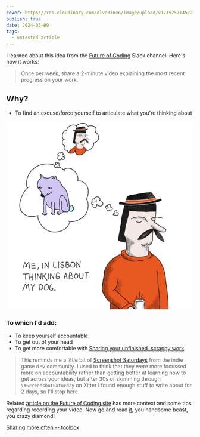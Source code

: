 ```yaml
---
cover: https://res.cloudinary.com/dlve3inen/image/upload/v1715257145/2-weeks-cover_mfcnax.png
publish: true
date: 2024-05-09
tags:
  - untested-article
---
```

I learned about this idea from the [Future of Coding](https://futureofcoding.slack.com/archives/C0120A3L30R) Slack channel. Here's how it works:

> Once per week, share a 2-minute video explaining the most recent progress on your work.

## Why? 

- To find an excuse/force yourself to articulate what you're thinking about

![484](listbon-thinking-dog.webp)

### To which I'd add:

- To keep yourself accountable
- To get out of your head
- To get more comfortable with [Sharing your unfinished, scrappy work](<../Share your unfinished, scrappy work>)

> This reminds me a little bit of [Screenshot Saturdays](<../Screenshot Saturday>) from the indie game dev community. I used to think that they were more focussed more on accountability rather than getting better at learning how to get across your ideas, but after 30s of skimming through `\#ScreenshotSaturday` on Xitter  I found enough stuff to write about for 2 days, so I'll stop here.

Related [article on the Future of Coding site](https://futureofcoding.org/two-minute-week) has more context and some tips regarding recording your video. Now go and read [it](<../Things you can do when you don't rely on ads>), you handsome beast, you crazy diamond!

[Sharing more often -- toolbox](<../Sharing more often -- toolbox>)
